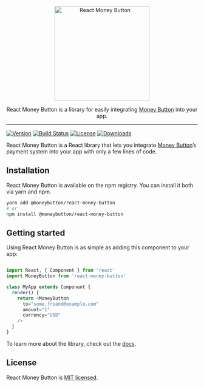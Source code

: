 <p align="center">
  <a href="https://www.moneybutton.com">
    <img alt="React Money Button" src="https://www.moneybutton.com/static/img/MB-logo-1.svg" width="250">
  </a>

  <p align="center">
    React Money Button is a library for easily integrating <a href="https://www.moneybutton.com">Money Button</a> into your app.
  </p>
</p>

---

[![Version][version-svg]][package-url] [![Build Status][ci-svg]][ci-url] [![License][license-image]][license-url] [![Downloads][downloads-image]][downloads-url]

React Money Button is a React library that lets you integrate [Money Button][money-button-website]’s payment system into your app with only a few lines of code.

## Installation

React Money Button is available on the npm registry. You can install it both via yarn and npm.

```sh
yarn add @moneybutton/react-money-button
# or
npm install @moneybutton/react-money-button
```

## Getting started

Using React Money Button is as simple as adding this component to your app:

```javascript

import React, { Component } from 'react'
import MoneyButton from 'react-money-button'

class MyApp extends Component {
  render() {
    return <MoneyButton
      to="some.friend@example.com"
      amount="1"
      currency="USD"
    />
  }
}
```

To learn more about the library, check out the [docs](https://docs.moneybutton.com/docs/react-money-button.html).

## License

React Money Button is [MIT licensed](LICENSE).

<!-- Links -->

[website]: https://www.moneybutton.com
[money-button-website]: https://www.moneybutton.com
[ci-svg]: https://circleci.com/gh/moneybutton/react-money-button.svg?style=svg
[ci-url]: https://circleci.com/gh/moneybutton/react-money-button
[license-image]: http://img.shields.io/badge/license-MIT-green.svg?style=flat-square
[license-url]: LICENSE
[downloads-image]: https://img.shields.io/npm/dm/react-money-button.svg?style=flat-square
[downloads-url]: http://npm-stat.com/charts.html?package=react-money-button
[version-svg]: https://img.shields.io/npm/v/react-money-button.svg?style=flat-square
[package-url]: https://yarnpkg.com/en/package/react-money-button
